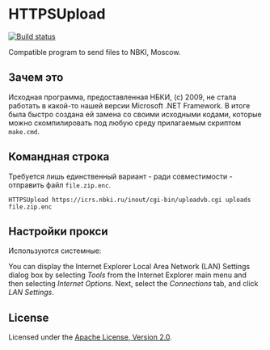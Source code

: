 # HTTPSUpload

[![Build status](https://ci.appveyor.com/api/projects/status/mleec5ofn81nlssa?svg=true)](https://ci.appveyor.com/project/diev/httpsupload)

Compatible program to send files to NBKI, Moscow.

## Зачем это

Исходная программа, предоставленная НБКИ, (c) 2009, не стала работать в 
какой-то нашей версии Microsoft .NET Framework. В итоге была быстро создана 
ей замена со своими исходными кодами, которые можно скомпилировать под любую 
среду прилагаемым скриптом `make.cmd`.

## Командная строка

Требуется лишь единственный вариант - ради совместимости - отправить файл 
`file.zip.enc`.

```
HTTPSUpload https://icrs.nbki.ru/inout/cgi-bin/uploadvb.cgi uploads file.zip.enc
```

## Настройки прокси

Используются системные:

You can display the Internet Explorer Local Area Network (LAN) Settings dialog 
box by selecting *Tools* from the Internet Explorer main menu and then selecting 
*Internet Options*. Next, select the *Connections* tab, and click *LAN Settings*.

## License

Licensed under the [Apache License, 
Version 2.0](http://www.apache.org/licenses/LICENSE-2.0 "LICENSE").
